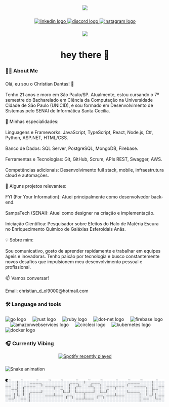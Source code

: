 <div align="center">
  <img height="150" src="https://i.redd.it/qmrjy3zuzmy91.gif"  />
</div>

###

<div align="center">
  <a href="https://www.linkedin.com/in/christian-dantas/" target="_blank">
    <img src="https://img.shields.io/static/v1?message=LinkedIn&logo=linkedin&label=&color=0077B5&logoColor=white&labelColor=&style=for-the-badge" height="25" alt="linkedin logo"  />
  </a>
  <a href="Chrisola" target="_blank">
    <img src="https://img.shields.io/static/v1?message=Discord&logo=discord&label=&color=7289DA&logoColor=white&labelColor=&style=for-the-badge" height="25" alt="discord logo"  />
  </a>
  <a href="https://www.instagram.com/dnt_chris?igsh=MWQzazM2MnIzOGppdA==" target="_blank">
    <img src="https://img.shields.io/static/v1?message=Instagram&logo=instagram&label=&color=E4405F&logoColor=white&labelColor=&style=for-the-badge" height="25" alt="instagram logo"  />
  </a>
</div>

###

<div align="center">
  <img src="https://visitor-badge.laobi.icu/badge?page_id=ChristianDantas.ChristianDantas&"  />
</div>

###

<h1 align="center">hey there 👋</h1>

###

<h3 align="left">👩‍💻  About Me</h3>

###

<p align="left">Olá, eu sou o Christian Dantas! 👋<br><br>Tenho 21 anos e moro em São Paulo/SP. Atualmente, estou cursando o 7º semestre do Bacharelado em Ciência da Computação na Universidade Cidade de São Paulo (UNICID), e sou formado em Desenvolvimento de Sistemas pelo SENAI de Informática Santa Cecília.<br><br>🚀 Minhas especialidades:<br><br>Linguagens e Frameworks: JavaScript, TypeScript, React, Node.js, C#, Python, ASP.NET, HTML/CSS.<br><br>Banco de Dados: SQL Server, PostgreSQL, MongoDB, Firebase.<br><br>Ferramentas e Tecnologias: Git, GitHub, Scrum, APIs REST, Swagger, AWS.<br><br>Competências adicionais: Desenvolvimento full stack, mobile, infraestrutura cloud e automações.<br><br>🎯 Alguns projetos relevantes:<br><br>FYI (For Your Information): Atuei principalmente como desenvolvedor back-end.<br><br>SampaTech (SENAI): Atuei como designer na criação e implementação.<br><br>Iniciação Científica: Pesquisador sobre Efeitos do Halo de Matéria Escura no Enriquecimento Químico de Galáxias Esferoidais Anãs.<br><br>💡 Sobre mim:<br><br>Sou comunicativo, gosto de aprender rapidamente e trabalhar em equipes ágeis e inovadoras. Tenho paixão por tecnologia e busco constantemente novos desafios que impulsionem meu desenvolvimento pessoal e profissional.<br><br>📫 Vamos conversar!<br><br>Email: christian_d_ol9000@hotmail.com</p>

###

<h3 align="left">🛠 Language and tools</h3>

###

<div align="left">
  <img src="https://cdn.jsdelivr.net/gh/devicons/devicon/icons/go/go-original-wordmark.svg" height="40" alt="go logo"  />
  <img width="12" />
  <img src="https://cdn.jsdelivr.net/gh/devicons/devicon/icons/rust/rust-original.svg" height="40" alt="rust logo"  />
  <img width="12" />
  <img src="https://cdn.jsdelivr.net/gh/devicons/devicon/icons/ruby/ruby-plain-wordmark.svg" height="40" alt="ruby logo"  />
  <img width="12" />
  <img src="https://cdn.jsdelivr.net/gh/devicons/devicon/icons/dot-net/dot-net-plain-wordmark.svg" height="40" alt="dot-net logo"  />
  <img width="12" />
  <img src="https://cdn.jsdelivr.net/gh/devicons/devicon/icons/firebase/firebase-plain-wordmark.svg" height="40" alt="firebase logo"  />
  <img width="12" />
  <img src="https://cdn.jsdelivr.net/gh/devicons/devicon/icons/amazonwebservices/amazonwebservices-line-wordmark.svg" height="40" alt="amazonwebservices logo"  />
  <img width="12" />
  <img src="https://cdn.jsdelivr.net/gh/devicons/devicon/icons/circleci/circleci-plain.svg" height="40" alt="circleci logo"  />
  <img width="12" />
  <img src="https://cdn.jsdelivr.net/gh/devicons/devicon/icons/kubernetes/kubernetes-plain.svg" height="40" alt="kubernetes logo"  />
  <img width="12" />
  <img src="https://cdn.jsdelivr.net/gh/devicons/devicon/icons/docker/docker-plain-wordmark.svg" height="40" alt="docker logo"  />
</div>

### 🎧 Currently Vibing

<div align="center">
  <a href="https://open.spotify.com/user/8gxx3k7x5x8ei67ogtyr9vjil" target="_blank">
    <img src="https://spotify-recently-played-readme.vercel.app/api?user=8gxx3k7x5x8ei67ogtyr9vjil&count=5" alt="Spotify recently played"  />
  </a>
</div>

###

<picture>
  <source media="(prefers-color-scheme: dark)" srcset="https://raw.githubusercontent.com/ChristianDanta/ChristianDantas/output/snake-dark.svg">
  <img src="https://raw.githubusercontent.com/ChristianDanta/ChristianDantas/output/snake.svg" alt="Snake animation" />
</picture>

###

<picture>
  <source media="(prefers-color-scheme: dark)" srcset="https://raw.githubusercontent.com/mayasrl/ChristianDantas/output/pacman-contribution-graph-dark.svg">
  <img alt="pacman contribution graph" src="https://raw.githubusercontent.com/mayasrl/ChristianDantas/output/pacman-contribution-graph.svg">
</picture>

###
